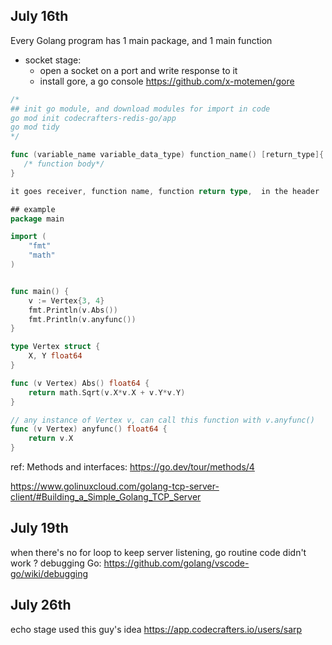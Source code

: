 ## July 16th
Every Golang program has 1 main package, and 1 main function

- socket stage:
    - open a socket on a port and write response to it
	- install gore, a go console https://github.com/x-motemen/gore

```go
/*
## init go module, and download modules for import in code
go mod init codecrafters-redis-go/app
go mod tidy
*/

func (variable_name variable_data_type) function_name() [return_type]{
   /* function body*/
}

it goes receiver, function name, function return type,  in the header

## example
package main

import (
	"fmt"
	"math"
)


func main() {
	v := Vertex{3, 4}
	fmt.Println(v.Abs())
	fmt.Println(v.anyfunc())
}

type Vertex struct {
	X, Y float64
}

func (v Vertex) Abs() float64 {
	return math.Sqrt(v.X*v.X + v.Y*v.Y)
}

// any instance of Vertex v, can call this function with v.anyfunc()
func (v Vertex) anyfunc() float64 {
	return v.X
}
```
ref:
Methods and interfaces: https://go.dev/tour/methods/4

https://www.golinuxcloud.com/golang-tcp-server-client/#Building_a_Simple_Golang_TCP_Server


## July 19th

when there's no for loop to keep server listening, go routine code didn't work ? 
debugging Go:
https://github.com/golang/vscode-go/wiki/debugging

## July 26th
echo stage used this guy's idea
https://app.codecrafters.io/users/sarp

